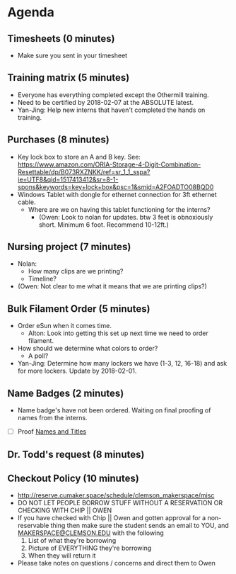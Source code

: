 # Agenda

## Timesheets (0 minutes)
- Make sure you sent in your timesheet

## Training matrix (5 minutes)
- Everyone has everything completed except the Othermill training.
- Need to be certified by 2018-02-07 at the ABSOLUTE latest.
- Yan-Jing: Help new interns that haven't completed the hands on training.

## Purchases (8 minutes)
- Key lock box to store an A and B key. See:
https://www.amazon.com/ORIA-Storage-4-Digit-Combination-Resettable/dp/B073RXZNKK/ref=sr_1_1_sspa?ie=UTF8&qid=1517413412&sr=8-1-spons&keywords=key+lock+box&psc=1&smid=A2FOADTO08BQD0
- Windows Tablet with dongle for ethernet connection for 3ft ethernet cable.
  - Where are we on having this tablet functioning for the interns?
    - (Owen: Look to nolan for updates. btw 3 feet is obnoxiously short. Minimum 6 foot. Recommend 10-12ft.)

## Nursing project (7 minutes)
- Nolan:
  - How many clips are we printing?
  - Timeline?
 - (Owen: Not clear to me what it means that we are printing clips?)

## Bulk Filament Order (5 minutes)
- Order eSun when it comes time.
  - Alton: Look into getting this set up next time we need to order filament.
- How should we determine what colors to order?
  - A poll?
- Yan-Jing: Determine how many lockers we have (1-3, 12, 16-18) and ask for more lockers. Update by 2018-02-01.

## Name Badges (2 minutes)
- Name badge's have not been ordered. Waiting on final proofing of names from the interns.
- [ ] Proof [Names and Titles](/assets/2018-01-23_Name_Badge_Draft_Order.pdf)

## Dr. Todd's request (8 minutes)

## Checkout Policy (10 minutes)
- http://reserve.cumaker.space/schedule/clemson_makerspace/misc
- DO NOT LET PEOPLE BORROW STUFF WITHOUT A RESERVATION OR CHECKING WITH CHIP || OWEN
- If you have checked with Chip || Owen and gotten approval for a non-reservable thing then make sure the student sends an email to YOU, and MAKERSPACE@CLEMSON.EDU with the following
    1. List of what they're borrowing
    2. Picture of EVERYTHING they're borrowing
    3. When they will return it
- Please take notes on questions / concerns and direct them to Owen

